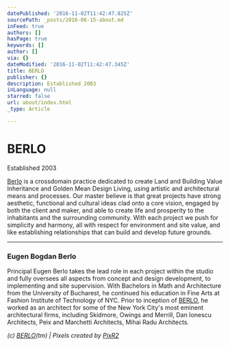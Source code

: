 ```yaml
---
datePublished: '2016-11-02T11:42:47.825Z'
sourcePath: _posts/2016-06-15-about.md
inFeed: true
authors: []
hasPage: true
keywords: []
author: []
via: {}
dateModified: '2016-11-02T11:42:47.345Z'
title: BERLO
publisher: {}
description: Established 2003
inLanguage: null
starred: false
url: about/index.html
_type: Article

---
```

# BERLO

Established 2003

[Berlo][0] is a crossdomain practice dedicated to create Land and Building Value Inheritance and Golden Mean Design Living, using artistic and architectural means and processes. Our master believe is that great projects have strong aesthetic, functional and cultural ideas clad onto a core vision, engaged by both the client and maker, and able to create life and prosperity to the inhabitants and the surrounding community. With each project we push for simplicity and harmony, all with respect for environment and site value, and like establishing relationships that can build and develop future grounds.

---

### Eugen Bogdan Berlo

Principal Eugen Berlo takes the lead role in each project within the studio and fully oversees all aspects from concept and design development, to implementing and site supervision. With Bachelors in Math and Architecture from the University of Bucharest, he continued his education in Fine Arts at Fashion Institute of Technology of NYC. Prior to inception of [BERLO][0], he worked as an architect for some of the New York City's most eminent architectural firms, including Skidmore, Owings and Merrill, Dan Ionescu Architects, Peix and Marchetti Architects, Mihai Radu Architects.

_(c) [BERLO][0](tm) | Pixels created by [PixR2][1]_

[0]: http://www.berlo.ro/
[1]: http://pixr2.com/
